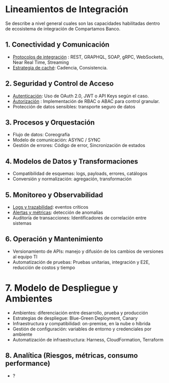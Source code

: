 # Lineamientos de Integración

Se describe a nivel general cuales son las capacidades habilitadas dentro de ecosistema de integración de Compartamos Banco.

## 1. Conectividad y Comunicación

- [Protocolos de integración](/capacidades/conectividad_comunicacion/protocolos.md) : REST, GRAPHQL, SOAP, gRPC, WebSockets, Near Real Time, Streaming
- [Estrategia de caché](/capacidades/conectividad_comunicacion/cache.md): Cadencia, Consistencia.

## 2. Seguridad y Control de Acceso

- [Autenticación](/capacidades/seguridad_acceso/autenticacion.md): Uso de OAuth 2.0, JWT o API Keys según el caso.
- [Autorización](/capacidades/seguridad_acceso/autorizacion.md) : Implementación de RBAC o ABAC para control granular.
- Protección de datos sensibles: transporte seguro de datos

## 3. Procesos y Orquestación

- Flujo de datos: Coreografía
- Modelo de comunicación: ASYNC / SYNC
- Gestión de errores: Código de error, Sincronización de estados

## 4. Modelos de Datos y Transformaciones

- Compatibilidad de esquemas: logs, payloads, errores, catálogos
- Conversión y normalización: agregación, transformación

## 5. Monitoreo y Observabilidad

- [Logs y trazabilidad](/capacidades/monitore_observabilidad/logs_trazabilidad.md): eventos críticos
- [Alertas y métricas](/capacidades/monitore_observabilidad/alertas_metricas.md): detección de anomalías
- Auditoría de transacciones: Identificadores de correlación entre sistemas

## 6. Operación y Mantenimiento

- Versionamiento de APIs: manejo y difusión de los cambios de versiones al equipo TI
- Automatización de pruebas: Pruebas unitarias, integración y E2E, reducción de costos y tiempo

# 7. Modelo de Despliegue y Ambientes

- Ambientes: diferenciación entre desarrollo, prueba y producción
- Estrategias de despliegue: Blue-Green Deployment, Canary
- Infraestructura y compatibilidad: on-premise, en la nube o híbrida
- Gestión de configuración: variables de entorno y credenciales por ambiente
- Automatización de infraestructura: Harness, CloudFormation, Terraform

## 8. Analítica (Riesgos, métricas, consumo performance)

- ?
